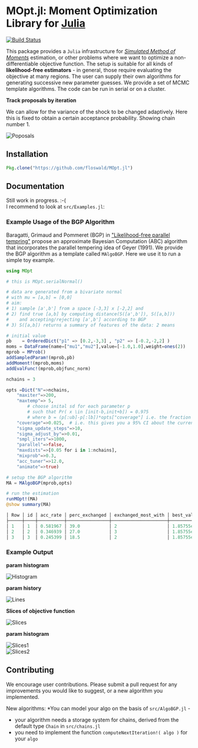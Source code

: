 

# MOpt.jl: Moment Optimization Library for [Julia](http://julialang.org)

[![Build Status](https://travis-ci.org/floswald/MOpt.jl.png?branch=master)](https://travis-ci.org/floswald/MOpt.jl)

This package provides a `Julia` infrastructure for *[Simulated Method of Moments](http://en.wikipedia.org/wiki/Method_of_simulated_moments)* estimation, or other problems where we want to optimize a non-differentiable objective function. The setup is suitable for all kinds of **likelihood-free estimators** - in general, those require evaluating the objective at many regions. The user can supply their own algorithms for generating successive new parameter guesses. We provide a set of MCMC template algorithms. The code can be run in serial or on a cluster.

**Track proposals by iteration**  

We can allow for the variance of the shock to be changed adaptively. Here this is fixed to obtain a certain acceptance probability. Showing chain number 1.

![Poposals](https://rawgithub.com/floswald/MOpt.jl/master/proposals.gif)

## Installation

```julia
Pkg.clone("https://github.com/floswald/MOpt.jl")
```

## Documentation

Still work in progress. :-(  
I recommend to look at `src/Examples.jl`:

### Example Usage of the BGP Algorithm

Baragatti, Grimaud and Pommeret (BGP) in ["Likelihood-free parallel tempring"](http://arxiv.org/abs/1108.3423) propose an approximate Bayesian Computation (ABC) algorithm that incorporates the parallel tempering idea of Geyer (1991). We provide the BGP algorithm as a template called `MAlgoBGP`. Here we use it to run a simple toy example.

```julia
using MOpt

# this is MOpt.serialNormal()

# data are generated from a bivariate normal
# with mu = [a,b] = [0,0]
# aim: 
# 1) sample [a',b'] from a space [-3,3] x [-2,2] and
# 2) find true [a,b] by computing distance(S([a',b']), S([a,b]))
#    and accepting/rejecting [a',b'] according to BGP
# 3) S([a,b]) returns a summary of features of the data: 2 means

# initial value
pb    = OrderedDict("p1" => [0.2,-3,3] , "p2" => [-0.2,-2,2] )
moms = DataFrame(name=["mu1","mu2"],value=[-1.0,1.0],weight=ones(2))
mprob = MProb() 
addSampledParam!(mprob,pb) 
addMoment!(mprob,moms) 
addEvalFunc!(mprob,objfunc_norm)

nchains = 3

opts =Dict("N"=>nchains,
	"maxiter"=>200,
	"maxtemp"=> 5,
        # choose inital sd for each parameter p
        # such that Pr( x \in [init-b,init+b]) = 0.975
        # where b = (p[:ub]-p[:lb])*opts["coverage"] i.e. the fraction of the search interval you want to search around the initial value
	"coverage"=>0.025,  # i.e. this gives you a 95% CI about the current parameter on chain number 1.
	"sigma_update_steps"=>10,
	"sigma_adjust_by"=>0.01,
	"smpl_iters"=>1000,
	"parallel"=>false,
	"maxdists"=>[0.05 for i in 1:nchains],
	"mixprob"=>0.3,
	"acc_tuner"=>12.0,
	"animate"=>true)

# setup the BGP algorithm
MA = MAlgoBGP(mprob,opts)

# run the estimation
runMOpt!(MA)
@show summary(MA)

│ Row │ id │ acc_rate │ perc_exchanged │ exchanged_most_with │ best_val   │
├─────┼────┼──────────┼────────────────┼─────────────────────┼────────────┤
│ 1   │ 1  │ 0.581967 │ 39.0           │ 2                   │ 1.85755e-5 │
│ 2   │ 2  │ 0.346939 │ 27.0           │ 3                   │ 1.85755e-5 │
│ 3   │ 3  │ 0.245399 │ 18.5           │ 2                   │ 1.85755e-5 │
```

### Example Output

**param histogram**  

![Histogram](https://rawgithub.com/floswald/MOpt.jl/master/histogram.png)  


**param history**  

![Lines](https://rawgithub.com/floswald/MOpt.jl/master/lines.png)  

**Slices of objective function**  

![Slices](https://rawgithub.com/floswald/MOpt.jl/master/slices-v.png)  

**param histogram**  

![Slices1](https://rawgithub.com/floswald/MOpt.jl/master/slices-m.png)  
![Slices2](https://rawgithub.com/floswald/MOpt.jl/master/slices-m2.png)  


## Contributing

We encourage user contributions. Please submit a pull request for any improvements you would like to suggest, or a new algorithm you implemented. 

New algorithms:
*You can model your algo on the basis of `src/AlgoBGP.jl` - 
* your algorithm needs a storage system for chains, derived from the default type `Chain` in `src/chains.jl`
* you need to implement the function `computeNextIteration!( algo )` for your `algo`










